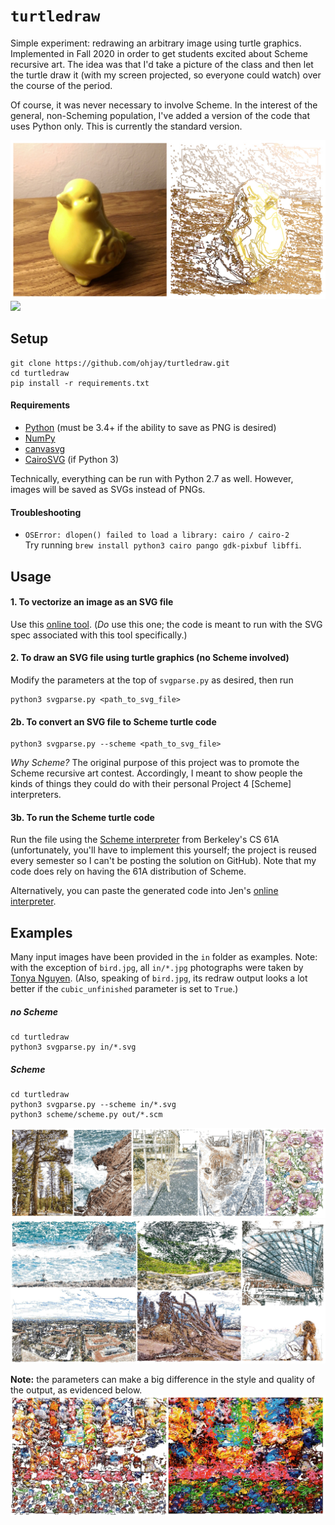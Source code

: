 # `turtledraw`
Simple experiment: redrawing an arbitrary image using turtle graphics. Implemented in Fall 2020 in order to get students excited about Scheme recursive art. The idea was that I'd take a picture of the class and then let the turtle draw it (with my screen projected, so everyone could watch) over the course of the period.

Of course, it was never necessary to involve Scheme. In the interest of the general, non-Scheming population, I've added a version of the code that uses Python only. This is currently the standard version.

![bird](out/comparisons/bird.jpg)
[![](https://user-images.githubusercontent.com/8358648/34330119-9d3218d8-e8cc-11e7-8b39-b5302aa124d3.gif)](https://github.com/gunasekharravilla/turtle-scribbling/blob/master/out/comparisons/turtle.gif?raw=true)

## Setup
```
git clone https://github.com/ohjay/turtledraw.git
cd turtledraw
pip install -r requirements.txt
```

#### Requirements
- [Python](https://www.python.org/) (must be 3.4+ if the ability to save as PNG is desired)
- [NumPy](http://www.numpy.org/)
- [canvasvg](https://github.com/WojciechMula/canvas2svg)
- [CairoSVG](http://cairosvg.org/) (if Python 3)

Technically, everything can be run with Python 2.7 as well. However, images will be saved as SVGs instead of PNGs.

#### Troubleshooting
- `OSError: dlopen() failed to load a library: cairo / cairo-2`<br>
  Try running `brew install python3 cairo pango gdk-pixbuf libffi`.

## Usage
#### 1. To vectorize an image as an SVG file
Use this [online tool](https://www.vectorizer.io/). (_Do_ use this one; the code is meant to run with the SVG spec associated with this tool specifically.)

#### 2. To draw an SVG file using turtle graphics (no Scheme involved)
Modify the parameters at the top of `svgparse.py` as desired, then run
```
python3 svgparse.py <path_to_svg_file>
```

#### 2b. To convert an SVG file to Scheme turtle code
```
python3 svgparse.py --scheme <path_to_svg_file>
```

_Why Scheme?_ The original purpose of this project was to promote the Scheme recursive art contest. Accordingly, I meant to show people the kinds of things they could do with their personal Project 4 [Scheme] interpreters.

#### 3b. To run the Scheme turtle code
Run the file using the [Scheme interpreter](https://inst.eecs.berkeley.edu/~cs61a/sp17/proj/scheme/) from Berkeley's CS 61A (unfortunately, you'll have to implement this yourself; the project is reused every semester so I can't be posting the solution on GitHub). Note that my code does rely on having the 61A distribution of Scheme.

Alternatively, you can paste the generated code into Jen's [online interpreter](https://scheme.cs61a.org/).

## Examples
Many input images have been provided in the `in` folder as examples. Note: with the exception of `bird.jpg`, all `in/*.jpg` photographs were taken by [Tonya Nguyen](https://tonyanguyen.github.io/). (Also, speaking of `bird.jpg`, its redraw output looks a lot better if the `cubic_unfinished` parameter is set to `True`.)

##### _no Scheme_
```
cd turtledraw
python3 svgparse.py in/*.svg
```

##### _Scheme_
```
cd turtledraw
python3 svgparse.py --scheme in/*.svg
python3 scheme/scheme.py out/*.scm
```

![examples 5, 19, 27, 32, 37](out/comparisons/examples0.jpg)
![examples 4, 6, 7, 16, 12, 23](out/comparisons/examples1.jpg)

**Note:** the parameters can make a big difference in the style and quality of the output, as evidenced below.
![example 41](out/comparisons/example41.jpg)
